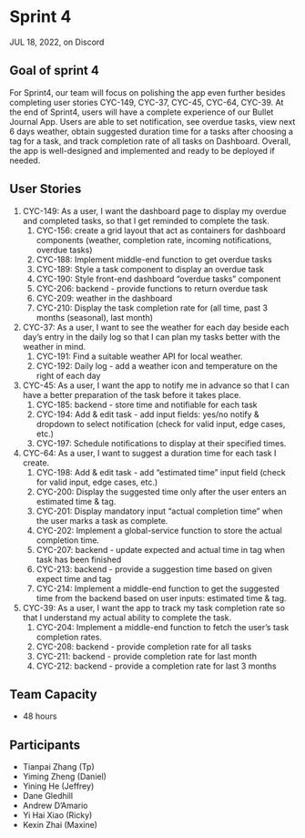 # Sprint 4

JUL 18, 2022, on Discord

## Goal of sprint 4

For Sprint4, our team will focus on polishing the app even further besides
completing user stories CYC-149, CYC-37, CYC-45, CYC-64, CYC-39. At the end of
Sprint4, users will have a complete experience of our Bullet Journal App. Users
are able to set notification, see overdue tasks, view next 6 days weather,
obtain suggested duration time for a tasks after choosing a tag for a task, and
track completion rate of all tasks on Dashboard. Overall, the app is
well-designed and implemented and ready to be deployed if needed.

## User Stories

1. CYC-149: As a user, I want the dashboard page to display my overdue and completed
   tasks, so that I get reminded to complete the task.
   1. CYC-156: create a grid layout that act as containers for dashboard components (weather, completion rate, incoming notifications, overdue tasks)
   2. CYC-188: Implement middle-end function to get overdue tasks
   3. CYC-189: Style a task component to display an overdue task
   4. CYC-190: Style front-end dashboard “overdue tasks” component 
   5. CYC-206: backend - provide functions to return overdue task
   6. CYC-209:	weather in the dashboard
   7. CYC-210: Display the task completion rate for (all time, past 3 months (seasonal), last month)
2. CYC-37: As a user, I want to see the weather for each day beside each day’s entry in
   the daily log so that I can plan my tasks better with the weather in mind.
   1. CYC-191: Find a suitable weather API for local weather.
   2. CYC-192: Daily log - add a weather icon and temperature on the right of each day
3. CYC-45: As a user, I want the app to notify me in advance so that I can have a better
   preparation of the task before it takes place.
   1. CYC-185: backend - store time and notifiable for each task
   2. CYC-194: Add & edit task - add input fields: yes/no notify & dropdown to select notification (check for valid input, edge cases, etc.)
   3. CYC-197: Schedule notifications to display at their specified times.
4. CYC-64: As a user, I want to suggest a duration time for each task I create.
   1. CYC-198: Add & edit task - add “estimated time” input field (check for valid input, edge cases, etc.)
   2. CYC-200: Display the suggested time only after the user enters an estimated time & tag.
   3. CYC-201: Display mandatory input “actual completion time” when the user marks a task as complete.
   4. CYC-202: Implement a global-service function to store the actual completion time.
   5. CYC-207: backend - update expected and actual time in tag when task has been finished
   6. CYC-213: backend - provide a suggestion time based on given expect time and tag
   7. CYC-214: Implement a middle-end function to get the suggested time from the backend based on user inputs: estimated time & tag.
5. CYC-39: As a user, I want the app to track my task completion rate so that I
   understand my actual ability to complete the task.
   1. CYC-204: Implement a middle-end function to fetch the user’s task completion rates.
   2. CYC-208: backend - provide completion rate for all tasks
   3. CYC-211: backend - provide completion rate for last month
   4. CYC-212: backend - provide a completion rate for last 3 months

## Team Capacity

- 48 hours

## Participants

- Tianpai Zhang (Tp)
- Yiming Zheng (Daniel)
- Yining He (Jeffrey)
- Dane Gledhill
- Andrew D’Amario
- Yi Hai Xiao (Ricky)
- Kexin Zhai (Maxine)
